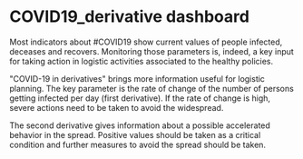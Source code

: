 # COVID19_derivative dashboard

Most indicators about #COVID19 show current values of people infected, deceases and recovers. Monitoring those parameters is, indeed, a key input for taking action in logistic activities associated to the healthy policies.

"COVID-19 in derivatives" brings more information useful for logistic planning. The key parameter is the rate of change of the number of persons getting infected per day (first derivative). If the rate of change is high, severe actions need to be taken to avoid the widespread. 

The second derivative gives information about a possible accelerated behavior in the spread. Positive values should be taken as a critical condition and further measures to avoid the spread should be taken. 
